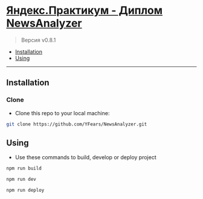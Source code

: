 # [Яндекс.Практикум - Диплом NewsAnalyzer](https://yfears.github.io/NewsAnalyzer/ "'NewsAnalyzer' - сервис для анализа происходящих в мире событий")

> Версия v0.8.1

- [Installation](#installation)
- [Using](#Using)

---

## Installation

### Clone

- Clone this repo to your local machine:

```bash
git clone https://github.com/YFears/NewsAnalyzer.git
```

## Using
- Use these commands to build, develop or deploy project

```bash
npm run build
```

```bash
npm run dev
```

```bash
npm run deploy
```